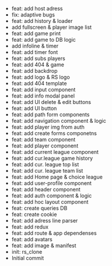 - feat: add host adress
- fix: adaptive bugs
- feat: add history & loader
- add fullscreen & player image list
- feat: add game print
- feat: add game to DB logic
- add infoline & timer
- feat: add timer font
- feat: add subs players
- feat: add 404 & game
- feat: add backdrop
- feat: add logo & RS logo
- feat: add 404 template
- feat: add input component
- feat: add info modal panel
- feat: add UI delete & edit buttons
- feat: add UI button
- feat: add path form components
- feat: add navigation component & logic
- feat: add player img from auth
- feat: add create forms componetns
- feat: add team component
- feat: add player component
- feat: add current league component
- feat: add cur.league game history
- feat: add cur. league top list
- feat: add cur. league team list
- feat: add Home page & choice league
- feat: add user-profile component
- feat: add header component
- feat: add auth component & logic
- feat: add hoc layout component
- feat: create queries DB
- feat: create cookie
- feat: add adress line parser
- feat: add redux
- feat: add route & app dependenses
- feat: add avatars
- feat: add image & manifest
- init: rs_clone
- Initial commit

